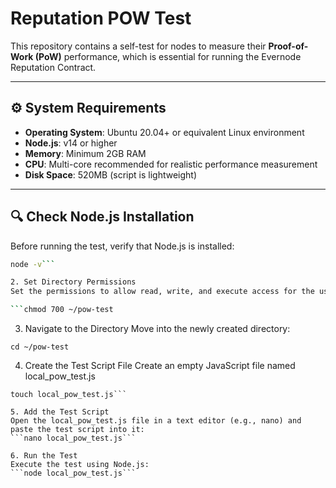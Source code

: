 # Reputation POW Test

This repository contains a self-test for nodes to measure their **Proof-of-Work (PoW)** performance, which is essential for running the Evernode Reputation Contract.

---

## ⚙️ System Requirements

- **Operating System**: Ubuntu 20.04+ or equivalent Linux environment
- **Node.js**: v14 or higher
- **Memory**: Minimum 2GB RAM
- **CPU**: Multi-core recommended for realistic performance measurement
- **Disk Space**: 520MB (script is lightweight)

---

## 🔍 Check Node.js Installation

Before running the test, verify that Node.js is installed:

```bash
node -v```

2. Set Directory Permissions
Set the permissions to allow read, write, and execute access for the user:

```chmod 700 ~/pow-test
```
3. Navigate to the Directory
Move into the newly created directory:

```cd ~/pow-test```

4. Create the Test Script File
Create an empty JavaScript file named local_pow_test.js
```
touch local_pow_test.js```

5. Add the Test Script
Open the local_pow_test.js file in a text editor (e.g., nano) and paste the test script into it:
```nano local_pow_test.js```

6. Run the Test
Execute the test using Node.js:
```node local_pow_test.js```
